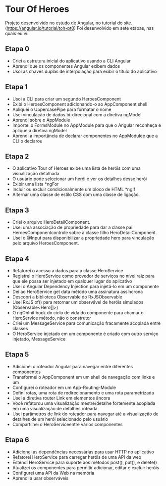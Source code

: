 # Tour Of Heroes

Projeto desenvolvido no estudo de Angular, no tutorial do site. (https://angular.io/tutorial/toh-pt0)
Foi desenvolvido em sete etapas, nas quais eu vi:

## Etapa 0

- Criei a estrutura inicial do aplicativo usando a CLI Angular
- Aprendi que os componentes Angular exibem dados
- Usoi as chaves duplas de interpolação para exibir o título do aplicativo

## Etapa 1

- Usoi a CLI para criar um segundo HeroesComponent
- Exibi o HeroesComponent adicionando-o ao AppComponent shell
- Apliquei o UppercasePipe para formatar o nome
- Usei vinculação de dados bi-direcional com a diretiva ngModel
- Aprendi sobre o AppModule
- Importei o FormsModule no AppModule para que o Angular reconheça e aplique a diretiva ngModel
- Aprendi a importância de declarar componentes no AppModulee que a CLI o declarou

## Etapa 2

- O aplicativo Tour of Heroes exibe uma lista de heróis com uma visualização detalhada
- O usuário pode selecionar um herói e ver os detalhes desse herói
- Exibir uma lista *ngFor
- Incluir ou excluir condicionalmente um bloco de HTML *ngIf
- Alternar uma classe de estilo CSS com uma classe de ligação.

## Etapa 3

- Criei o arquivo HeroDetailComponent.
- Usei uma associação de propriedade para dar a classe pai HeroesComponentcontrole sobre a classe filho    HeroDetailComponent.
- Usei o @Input para disponibilizar a propriedade hero para vinculação pelo arquivo HeroesComponent.

## Etapa 4

- Refatorei o acesso a dados para a classe HeroService
- Registrei o HeroService como provedor de serviços no nível raiz para que ele possa ser injetado em qualquer lugar do aplicativo
- Usei o Angular Dependency Injection para injetá-lo em um componente
- Dei ao HeroService get data método uma assinatura assíncrona
- Descobri a biblioteca Observable do RxJSObservable
- Usei RxJS of() para retornar um observável de heróis simulados (Observable<Hero[]>)
- O ngOnInit hook do ciclo de vida do componente para chamar o HeroService método, não o construtor
- Criei um MessageService para comunicação fracamente acoplada entre classes
- O HeroService injetado em um componente é criado com outro serviço injetado, MessageService

## Etapa 5

- Adicionei o roteador Angular para navegar entre diferentes componentes
- Transformei o AppComponent em um shell de navegação com <a> links e um <router-outlet>
- Configurei o roteador em um App-Routing-Module
- Defini rotas, uma rota de redirecionamento e uma rota parametrizada
- Usei a diretiva router Link em elementos âncora
- Você refatorou uma visualização mestre/detalhe fortemente acoplada em uma visualização de detalhes roteada
- Usei parâmetros de link do roteador para navegar até a visualização de detalhes de um herói selecionado pelo usuário
- Compartilhei o HeroServiceentre vários componentes

## Etapa 6

- Adicionei as dependências necessárias para usar HTTP no aplicativo
- Refatorei HeroService para carregar heróis de uma API da web
- Estendi HeroService para suporte aos métodos post(), put(), e delete() 
- Atualizei os componentes para permitir adicionar, editar e excluir heróis
- Configurei uma API da Web na memória
- Aprendi a usar observáveis
